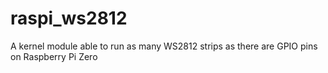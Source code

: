 # raspi_ws2812
A kernel module able to run as many WS2812 strips as there are GPIO pins on Raspberry Pi Zero
